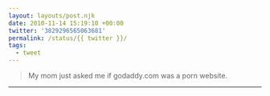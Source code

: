 ```yaml
---
layout: layouts/post.njk
date: 2010-11-14 15:19:10 +00:00
twitter: '3829296565063681'
permalink: /status/{{ twitter }}/
tags: 
  - tweet
---
```


> My mom just asked me if godaddy.com was a porn website.

---
